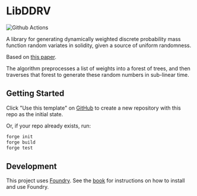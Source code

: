 # LibDDRV

![Github Actions](https://github.com/valorem-labs-inc/LibDDRV/workflows/CI/badge.svg)

A library for generating dynamically weighted discrete probability mass 
function random variates in solidity, given a source of uniform randomness.

Based on [this paper](https://kuscholarworks.ku.edu/bitstream/handle/1808/7224/MVN03.dynamic_rv_gen.pdf).

The algorithm preprocesses a list of weights into a forest of trees, and then 
traverses that forest to generate these random numbers in sub-linear time.

## Getting Started

Click "Use this template" on [GitHub](https://github.com/foundry-rs/forge-template) to create a new repository with this repo as the initial state.

Or, if your repo already exists, run:
```sh
forge init
forge build
forge test
```

## Development

This project uses [Foundry](https://getfoundry.sh). See the [book](https://book.getfoundry.sh/getting-started/installation.html) for instructions on how to install and use Foundry.
